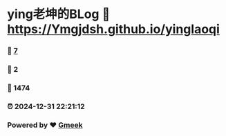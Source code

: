 # ying老坤的BLog :link: https://Ymgjdsh.github.io/yinglaoqi 
### :page_facing_up: [7](https://Ymgjdsh.github.io/yinglaoqi/tag.html) 
### :speech_balloon: 2 
### :hibiscus: 1474 
### :alarm_clock: 2024-12-31 22:21:12 
### Powered by :heart: [Gmeek](https://github.com/Meekdai/Gmeek)
